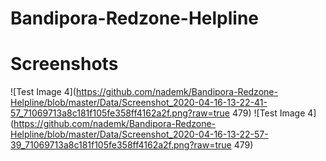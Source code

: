 # Bandipora-Redzone-Helpline

# Screenshots
![Test Image 4](https://github.com/nademk/Bandipora-Redzone-Helpline/blob/master/Data/Screenshot_2020-04-16-13-22-41-57_71069713a8c181f105fe358ff4162a2f.png?raw=true 479)
![Test Image 4](https://github.com/nademk/Bandipora-Redzone-Helpline/blob/master/Data/Screenshot_2020-04-16-13-22-57-39_71069713a8c181f105fe358ff4162a2f.png?raw=true 479)
